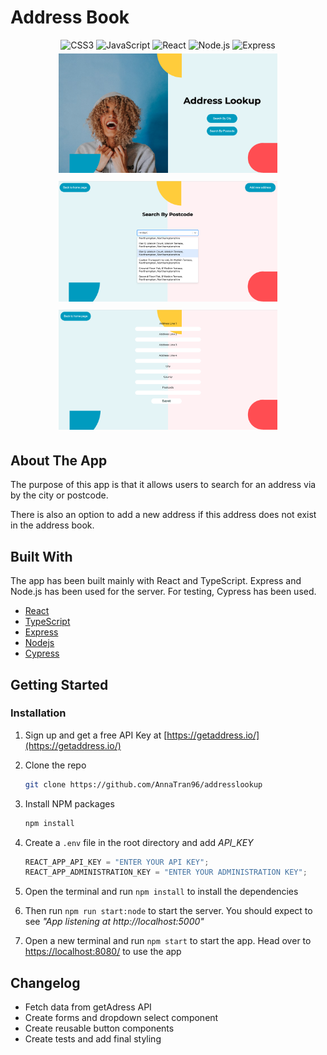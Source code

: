 # Address Book

<div align="center">
<img alt="CSS3" src="https://img.shields.io/badge/CSS3-1572B6?style=for-the-badge&logo=css3&logoColor=white" />
<img alt="JavaScript" src="https://img.shields.io/badge/JavaScript-323330?style=for-the-badge&logo=javascript&logoColor=F7DF1E" />
<img alt="React" src="https://img.shields.io/badge/react-%2320232a.svg?style=for-the-badge&logo=react&logoColor=%2361DAFB" />
<img alt="Node.js" src="https://img.shields.io/badge/Node.js-339933?style=for-the-badge&logo=nodedotjs&logoColor=white" />
<img alt="Express" src="https://img.shields.io/badge/express.js-%23404d59.svg?style=for-the-badge&logo=express&logoColor=%2361DAFB" />
</div>

<div style="text-align:center"><img src="src/assets/main-page.png" width="350" style="margin:5px;"/><img src="src/assets/postcode-search.png" width="350" style="margin:5px;"/><img src="src/assets/new-address.png" width="350" style="margin:5px;"/></div>

## About The App

The purpose of this app is that it allows users to search for an address via by the city or postcode.

There is also an option to add a new address if this address does not exist in the address book.

## Built With

The app has been built mainly with React and TypeScript. Express and Node.js has been used for the server. For testing, Cypress has been used.

- [React](https://reactjs.org/)
- [TypeScript](https://www.typescriptlang.org/)
- [Express](https://expressjs.com//)
- [Nodejs](https://nodejs.org/)
- [Cypress](https://www.cypress.io/)

## Getting Started

### Installation

1. Sign up and get a free API Key at [https://getaddress.io/](https://getaddress.io/)

2. Clone the repo

   ```sh
   git clone https://github.com/AnnaTran96/addresslookup
   ```

3. Install NPM packages

   ```sh
   npm install
   ```

4. Create a `.env` file in the root directory and add <i>API_KEY</i>

   ```js
   REACT_APP_API_KEY = "ENTER YOUR API KEY";
   REACT_APP_ADMINISTRATION_KEY = "ENTER YOUR ADMINISTRATION KEY";
   ```

5. Open the terminal and run `npm install` to install the dependencies

6. Then run `npm run start:node` to start the server. You should expect to see <i>"App listening at http://localhost:5000"</i>

7. Open a new terminal and run `npm start` to start the app. Head over to [https://localhost:8080/](https://localhost:8080/) to use the app

## Changelog

- Fetch data from getAdress API
- Create forms and dropdown select component
- Create reusable button components
- Create tests and add final styling

